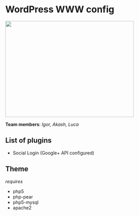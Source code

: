 # WordPress WWW config

<img style="-webkit-user-select: none;" src="https://cloud.githubusercontent.com/assets/13706023/9293131/7371c078-4461-11e5-891b-4ece09005a86.png" width="400" height="300">

__Team members__: _Igor, Akash, Luca_


## List of plugins
* Social Login  (Google+ API configured)

## Theme

_requires_

* php5 
* php-pear 
* php5-mysql
* apache2
